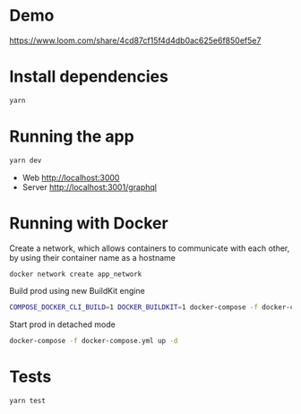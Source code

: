 # Demo
https://www.loom.com/share/4cd87cf15f4d4db0ac625e6f850ef5e7

# Install dependencies
```bash
yarn
```

# Running the app

```bash
yarn dev
```

- Web [http://localhost:3000](http://localhost:3000)
- Server [http://localhost:3001/graphql](http://localhost:3001/graphql)

# Running with Docker

Create a network, which allows containers to communicate with each other, by using their container name as a hostname

```bash
docker network create app_network
```

Build prod using new BuildKit engine

```bash
COMPOSE_DOCKER_CLI_BUILD=1 DOCKER_BUILDKIT=1 docker-compose -f docker-compose.yml build
```

Start prod in detached mode

```bash
docker-compose -f docker-compose.yml up -d
```

# Tests
```
yarn test
```